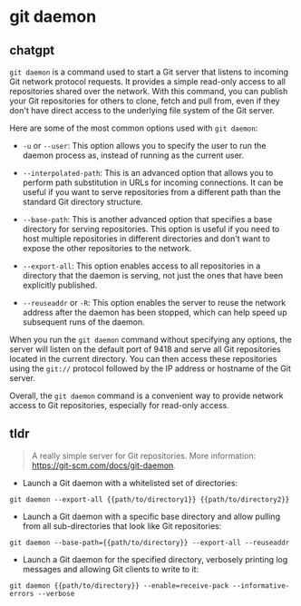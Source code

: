 # git daemon 
## chatgpt 
`git daemon` is a command used to start a Git server that listens to incoming Git network protocol requests. It provides a simple read-only access to all repositories shared over the network. With this command, you can publish your Git repositories for others to clone, fetch and pull from, even if they don't have direct access to the underlying file system of the Git server.

Here are some of the most common options used with `git daemon`:

- `-u` or `--user`: This option allows you to specify the user to run the daemon process as, instead of running as the current user.

- `--interpolated-path`: This is an advanced option that allows you to perform path substitution in URLs for incoming connections. It can be useful if you want to serve repositories from a different path than the standard Git directory structure.

- `--base-path`: This is another advanced option that specifies a base directory for serving repositories. This option is useful if you need to host multiple repositories in different directories and don't want to expose the other repositories to the network.

- `--export-all`: This option enables access to all repositories in a directory that the daemon is serving, not just the ones that have been explicitly published.

- `--reuseaddr` or `-R`: This option enables the server to reuse the network address after the daemon has been stopped, which can help speed up subsequent runs of the daemon.

When you run the `git daemon` command without specifying any options, the server will listen on the default port of 9418 and serve all Git repositories located in the current directory. You can then access these repositories using the `git://` protocol followed by the IP address or hostname of the Git server. 

Overall, the `git daemon` command is a convenient way to provide network access to Git repositories, especially for read-only access. 

## tldr 
 
> A really simple server for Git repositories.
> More information: <https://git-scm.com/docs/git-daemon>.

- Launch a Git daemon with a whitelisted set of directories:

`git daemon --export-all {{path/to/directory1}} {{path/to/directory2}}`

- Launch a Git daemon with a specific base directory and allow pulling from all sub-directories that look like Git repositories:

`git daemon --base-path={{path/to/directory}} --export-all --reuseaddr`

- Launch a Git daemon for the specified directory, verbosely printing log messages and allowing Git clients to write to it:

`git daemon {{path/to/directory}} --enable=receive-pack --informative-errors --verbose`
